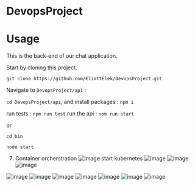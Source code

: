 # DevopsProject

# Usage
  
  This is the back-end of our chat application. 
  
  Start by cloning this project. 
  
  `git clone https://github.com/EliottElek/DevopsProject.git`
  
  Navigate to `DevopsProject/api` : 
  
  `cd DevopsProject/api`, and install packages : 
  `npm i`
  
  run tests : `npm run test` 
  run the api : `nom run start` 
  
  or 
  
  `cd bin`
  
  `node start`


 7. Container orcherstration
 ![image](https://user-images.githubusercontent.com/64375473/146963143-fa66c9bb-ca3b-4a64-8f0f-b6ac5340aefc.png)
 start kubernetes
![image](https://user-images.githubusercontent.com/64375473/146964465-581f2752-3ac4-47fe-941c-7a5483c02a70.png)
![image](https://user-images.githubusercontent.com/64375473/146976579-93495256-bfe0-4190-b30e-807ba2f433f0.png)
![image](https://user-images.githubusercontent.com/64375473/146976792-5b66ae7b-e7ef-4b8a-b09a-2b713b9dbbf3.png)

 ![image](https://user-images.githubusercontent.com/64375473/146779600-a15f622f-3465-4506-88e2-f0d6cdbdfa9e.png)
![image](https://user-images.githubusercontent.com/64375473/146781191-aad85349-302e-4fe3-948c-2ef4a2e4613e.png)
![image](https://user-images.githubusercontent.com/64375473/146781294-ff788e53-d6fd-40d7-9f22-4b8139b55fa5.png)
![image](https://user-images.githubusercontent.com/64375473/146781336-8c0852e5-1bb8-49cd-8def-7cfb184c3ec1.png)
![image](https://user-images.githubusercontent.com/64375473/146781752-918cb468-2cbb-454a-8a35-d04ab1a00871.png)
![image](https://user-images.githubusercontent.com/64375473/146781777-922d8be0-8841-41d5-bd9b-37bc5684ecec.png)
![image](https://user-images.githubusercontent.com/64375473/146781877-fb532e61-f2a0-49e1-9cf0-89b6468c49d3.png)

